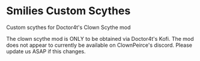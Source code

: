 # Smilies Custom Scythes
 Custom scythes for Doctor4t's Clown Scythe mod


The clown scythe mod is ONLY to be obtained via Doctor4t's Kofi.
The mod does not appear to currently be available on ClownPeirce's discord.
Please update us ASAP if this changes.
